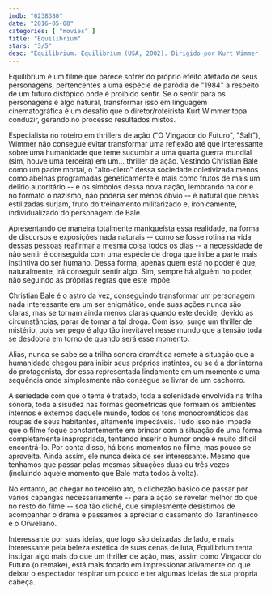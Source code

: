 ```yaml
---
imdb: "0238380"
date: "2016-05-08"
categories: [ "movies" ]
title: "Equilibrium"
stars: "3/5"
desc: "Equilibrium. Equilibrium (USA, 2002). Dirigido por Kurt Wimmer. Escrito por Kurt Wimmer. Com Christian Bale, Dominic Purcell, Sean Bean, Christian Kahrmann, John Keogh, Sean Pertwee, William Fichtner, Angus Macfadyen, David Barrash."
---
```

Equilibrium é um filme que parece sofrer do próprio efeito afetado de seus personagens, pertencentes a uma espécie de paródia de "1984" a respeito de um futuro distópico onde é proibido sentir. Se o sentir para os personagens é algo natural, transformar isso em linguagem cinematográfica é um desafio que o diretor/roteirista Kurt Wimmer topa conduzir, gerando no processo resultados mistos.

Especialista no roteiro em thrillers de ação ("O Vingador do Futuro", "Salt"), Wimmer não consegue evitar transformar uma reflexão até que interessante sobre uma humanidade que teme sucumbir a uma quarta guerra mundial (sim, houve uma terceira) em um... thriller de ação. Vestindo Christian Bale como um padre mortal, o "alto-clero" dessa sociedade coletivizada menos como abelhas programadas geneticamente e mais como frutos de mais um delírio autoritário -- e os símbolos dessa nova nação, lembrando na cor e no formato o nazismo, não poderia ser menos óbvio -- é natural que cenas estilizadas surjam, fruto do treinamento militarizado e, ironicamente, individualizado do personagem de Bale.

Apresentando de maneira totalmente maniqueísta essa realidade, na forma de discursos e exposições nada naturais -- como se fosse rotina na vida dessas pessoas reafirmar a mesma coisa todos os dias -- a necessidade de não sentir é conseguida com uma espécie de droga que inibe a parte mais instintiva do ser humano. Dessa forma, apenas quem está no poder é que, naturalmente, irá conseguir sentir algo. Sim, sempre há alguém no poder, não seguindo as próprias regras que este impõe.

Christian Bale é o astro da vez, conseguindo transformar um personagem nada interessante em um ser enigmático, onde suas ações nunca são claras, mas se tornam ainda menos claras quando este decide, devido as circunstâncias, parar de tomar a tal droga. Com isso, surge um thriller de mistério, pois ser pego é algo tão inevitável nesse mundo que a tensão toda se desdobra em torno de quando será esse momento.

Aliás, nunca se sabe se a trilha sonora dramática remete à situação que a humanidade chegou para inibir seus próprios instintos, ou se é a dor interna do protagonista, dor essa representada lindamente em um momento e uma sequência onde simplesmente não consegue se livrar de um cachorro.

A seriedade com que o tema é tratado, toda a solenidade envolvida na trilha sonora, toda a sisudez nas formas geométricas que formam os ambientes internos e externos daquele mundo, todos os tons monocromáticos das roupas de seus habitantes, altamente impecáveis. Tudo isso não impede que o filme foque constantemente em brincar com a situação de uma forma completamente inapropriada, tentando inserir o humor onde é muito difícil encontrá-lo. Por conta disso, há bons momentos no filme, mas pouco se aproveita. Ainda assim, ele nunca deixa de ser interessante. Mesmo que tenhamos que passar pelas mesmas situações duas ou três vezes (incluindo aquele momento que Bale mata todos à volta).

No entanto, ao chegar no terceiro ato, o clichezão básico de passar por vários capangas necessariamente -- para a ação se revelar melhor do que no resto do filme -- soa tão clichê, que simplesmente desistimos de acompanhar o drama e passamos a apreciar o casamento do Tarantinesco e o Orweliano.

Interessante por suas ideias, que logo são deixadas de lado, e mais interessante pela beleza estética de suas cenas de luta, Equilibrium tenta instigar algo mais do que um thriller de ação, mas, assim como Vingador do Futuro (o remake), está mais focado em impressionar ativamente do que deixar o espectador respirar um pouco e ter algumas ideias de sua própria cabeça.
